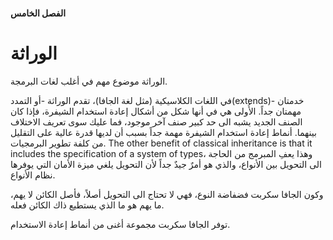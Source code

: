 #### الفصل الخامس

# الوراثة

الوراثة موضوع مهم في أغلب لغات البرمجة.

في اللغات الكلاسيكية (مثل لغة الجافا)، تقدم الوراثة -أو التمدد(extends)- خدمتان مهمتان جداً. الأُولى هي في أنها شكل من أشكال إعادة استخدام الشيفرة، فإذا كان الصنف الجديد يشبه الى حد كبير صنف آخر موجود، فما عليك سوى تعريف الاختلاف بينهما. أنماط إعادة استخدام الشيفرة مهمة جداً بسبب أن لديها قدرة عالية على التقليل من كلفة تطوير البرمجيات. The other benefit of classical inheritance is that it includes the specification of a system of types، وهذا يعفِ المبرمج من الحاجة الى  التحويل بين الأنواع، والذي هو أمرٌ جيدٌ جداً ﻷن التحويل يلغي ميزة الأمان التي يوفرها نظام الأنواع.

وكون الجافا سكربت فضفاضة النوع، فهي لا تحتاج الى التحويل أصلاً، فأصل الكائن لا يهم، ما يهم هو ما الذي يستطيع ذاك الكائن فعله.

توفر الجافا سكربت مجموعة أغنى من أنماط إعادة الاستخدام. 

